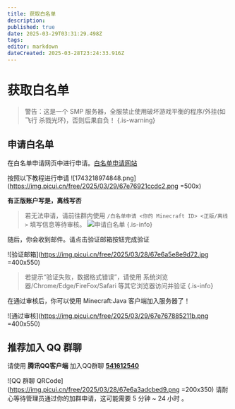 ```yaml
---
title: 获取白名单
description: 
published: true
date: 2025-03-29T03:31:29.498Z
tags: 
editor: markdown
dateCreated: 2025-03-28T23:24:33.916Z
---
```


# 获取白名单

> 警告：这是一个 SMP 服务器，全服禁止使用破坏游戏平衡的程序/外挂(如 飞行 杀戮光环)，否则后果自负！
{.is-warning}



## 申请白名单

在白名单申请网页中进行申请。[白名单申请网站](https://smp.bluebomb.top)

按照以下教程进行申请
![1743218974848.png](https://img.picui.cn/free/2025/03/29/67e76921ccdc2.png =500x)

**有正版账户写是，离线写否**


> 若无法申请，请前往群内使用 `/白名单申请 <你的 Minecraft ID> <正版/离线>` 填写信息等待审核。
![申请白名单](https://img.picui.cn/free/2025/03/28/67e6a58c095d2.png)
{.is-info}

随后，你会收到邮件。请点击验证邮箱按钮完成验证

![验证邮箱](https://img.picui.cn/free/2025/03/28/67e6a5e8e9d72.jpg =400x550)

> 若提示“验证失败，数据格式错误”，请使用 系统浏览器/Chrome/Edge/FireFox/Safari 等其它浏览器访问并验证
{.is-info}

在通过审核后，你可以使用 Minecraft:Java 客户端加入服务器了！

![通过审核](https://img.picui.cn/free/2025/03/29/67e767885211b.png =400x550)

## 推荐加入 QQ 群聊
请使用 **腾讯QQ客户端** 加入QQ群聊 **[541612540](https://qm.qq.com/q/6TTHyE0ZlC)**

![QQ 群聊 QRCode](https://img.picui.cn/free/2025/03/28/67e6a3adcbed9.png =200x350)
请耐心等待管理员通过你的加群申请，这可能需要 5 分钟 ~ 24 小时 。